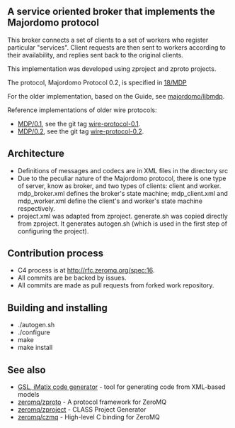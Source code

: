 A service oriented broker that implements the Majordomo protocol
----------------------------------------------------------------

This broker connects a set of clients to a set of workers who register particular "services". 
Client requests are then sent to workers according to their availability, and replies sent
back to the original clients.

This implementation was developed using zproject and zproto projects.

The protocol, Majordomo Protocol 0.2, is specified in
[18/MDP](http://rfc.zeromq.org/spec:18)

For the older implementation, based on the Guide, see
[majordomo/libmdp](libmdp).

Reference implementations of older wire protocols:

* [MDP/0.1](http://rfc.zeromq.org/spec:7), see the git tag
  [wire-protocol-0.1](https://github.com/zeromq/majordomo/tree/wire-protocol-0.1).
* [MDP/0.2](http://rfc.zeromq.org/spec:18), see the git tag
  [wire-protocol-0.2](https://github.com/zeromq/majordomo/tree/wire-protocol-0.2).


Architecture
------------

* Definitions of messages and codecs are in XML files in the directory src
* Due to the peculiar nature of the Majordomo protocol, there is one type of server,
  know as broker, and two types of clients: client and worker. mdp_broker.xml defines
  the broker's state machine; mdp_client.xml and mdp_worker.xml define the client's
  and worker's state machine respectively.
* project.xml was adapted from zproject. generate.sh was copied directly from zproject.
  It generates autogen.sh (which is used in the first step of configuring the project).
 

Contribution process
--------------------

* C4 process is at http://rfc.zeromq.org/spec:16.
* All commits are be backed by issues.
* All commits are made as pull requests from forked work repository.


Building and installing
-----------------------

* ./autogen.sh
* ./configure
* make
* make install

See also
--------

* [GSL, iMatix code generator](https://github.com/imatix/gsl) - tool for generating code
  from XML-based models
* [zeromq/zproto](https://github.com/zeromq/zproto) - A protocol framework for ZeroMQ
* [zeromq/zproject](https://github.com/zeromq/zproject) - CLASS Project Generator
* [zeromq/czmq](https://github.com/zeromq/czmq) - High-level C binding for ZeroMQ
